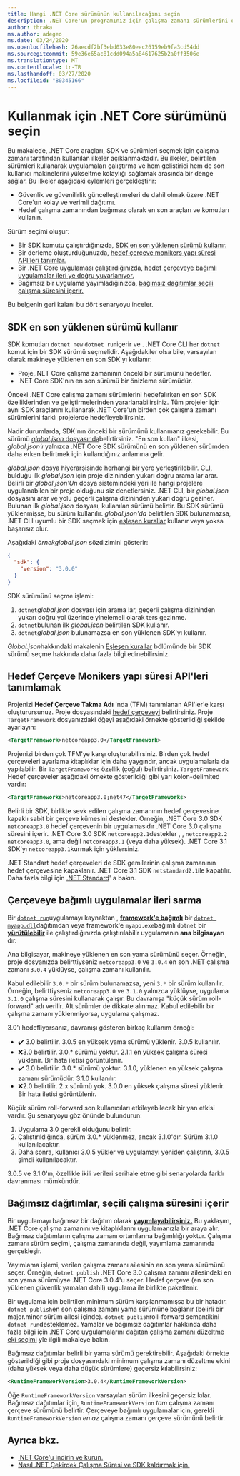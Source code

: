 ```yaml
---
title: Hangi .NET Core sürümünün kullanılacağını seçin
description: .NET Core'un programınız için çalışma zamanı sürümlerini otomatik olarak nasıl bulduğunu ve seçtiğini öğrenin. Ayrıca, bu makalede nasıl belirli bir sürümünü zorlamak için öğretir.
author: thraka
ms.author: adegeo
ms.date: 03/24/2020
ms.openlocfilehash: 26aecdf2bf3ebd033e80eec26159eb9fa3cd54dd
ms.sourcegitcommit: 59e36e65ac81cdd094a5a84617625b2a0ff3506e
ms.translationtype: MT
ms.contentlocale: tr-TR
ms.lasthandoff: 03/27/2020
ms.locfileid: "80345166"
---
```

# <a name="select-the-net-core-version-to-use"></a>Kullanmak için .NET Core sürümünü seçin

Bu makalede, .NET Core araçları, SDK ve sürümleri seçmek için çalışma zamanı tarafından kullanılan ilkeler açıklanmaktadır. Bu ilkeler, belirtilen sürümleri kullanarak uygulamaları çalıştırma ve hem geliştirici hem de son kullanıcı makinelerini yükseltme kolaylığı sağlamak arasında bir denge sağlar. Bu ilkeler aşağıdaki eylemleri gerçekleştirir:

- Güvenlik ve güvenilirlik güncelleştirmeleri de dahil olmak üzere .NET Core'un kolay ve verimli dağıtımı.
- Hedef çalışma zamanından bağımsız olarak en son araçları ve komutları kullanın.

Sürüm seçimi oluşur:

- Bir SDK komutu çalıştırdığınızda, [SDK en son yüklenen sürümü kullanır.](#the-sdk-uses-the-latest-installed-version)
- Bir derleme oluşturduğunuzda, [hedef çerçeve monikers yapı süresi API'leri tanımlar.](#target-framework-monikers-define-build-time-apis)
- Bir .NET Core uygulaması çalıştırdığınızda, [hedef çerçeveye bağımlı uygulamalar ileri ye doğru yuvarlanıyor.](#framework-dependent-apps-roll-forward)
- Bağımsız bir uygulama yayımladığınızda, [bağımsız dağıtımlar seçili çalışma süresini içerir.](#self-contained-deployments-include-the-selected-runtime)

Bu belgenin geri kalanı bu dört senaryoyu inceler.

## <a name="the-sdk-uses-the-latest-installed-version"></a>SDK en son yüklenen sürümü kullanır

SDK komutları `dotnet new` `dotnet run`içerir ve . .NET Core CLI her `dotnet` komut için bir SDK sürümü seçmelidir. Aşağıdakiler olsa bile, varsayılan olarak makineye yüklenen en son SDK'yı kullanır:

- Proje,.NET Core çalışma zamanının önceki bir sürümünü hedefler.
- .NET Core SDK'nın en son sürümü bir önizleme sürümüdür.

Önceki .NET Core çalışma zamanı sürümlerini hedefalırken en son SDK özelliklerinden ve geliştirmelerinden yararlanabilirsiniz. Tüm projeler için aynı SDK araçlarını kullanarak .NET Core'un birden çok çalışma zamanı sürümlerini farklı projelerde hedefleyebilirsiniz.

Nadir durumlarda, SDK'nın önceki bir sürümünü kullanmanız gerekebilir. Bu sürümü [ *global.json* dosyasında](../tools/global-json.md)belirtirsiniz. "En son kullan" ilkesi, *global.json'ı* yalnızca .NET Core SDK sürümünü en son yüklenen sürümden daha erken belirtmek için kullandığınız anlamına gelir.

*global.json* dosya hiyerarşisinde herhangi bir yere yerleştirilebilir. CLI, bulduğu ilk *global.json* için proje dizininden yukarı doğru arama lar arar. Belirli bir *global.json'Un* dosya sistemindeki yeri ile hangi projelere uygulanabilen bir proje olduğunu siz denetlersiniz. .NET CLI, bir *global.json* dosyasını arar ve yolu geçerli çalışma dizininden yukarı doğru geziner. Bulunan ilk *global.json* dosyası, kullanılan sürümü belirtir. Bu SDK sürümü yüklenmişse, bu sürüm kullanılır. *global.json'da* belirtilen SDK bulunamazsa, .NET CLI uyumlu bir SDK seçmek için [eşleşen kurallar](../tools/global-json.md#matching-rules) kullanır veya yoksa başarısız olur.

Aşağıdaki *örnekglobal.json* sözdizimini gösterir:

``` json
{
  "sdk": {
    "version": "3.0.0"
  }
}
```

SDK sürümünü seçme işlemi:

1. `dotnet`*global.json* dosyası için arama lar, geçerli çalışma dizininden yukarı doğru yol üzerinde yinelemeli olarak ters gezinme.
1. `dotnet`bulunan ilk *global.json* belirtilen SDK kullanır.
1. `dotnet`*global.json* bulunamazsa en son yüklenen SDK'yı kullanır.

*Global.json*hakkındaki makalenin [Eşleşen kurallar](../tools/global-json.md#matching-rules) bölümünde bir SDK sürümü seçme hakkında daha fazla bilgi edinebilirsiniz.

## <a name="target-framework-monikers-define-build-time-apis"></a>Hedef Çerçeve Monikers yapı süresi API'leri tanımlamak

Projenizi **Hedef Çerçeve Takma Adı** 'nda (TFM) tanımlanan API'ler'e karşı oluşturursunuz. Proje dosyasındaki [hedef çerçeveyi](../../standard/frameworks.md) belirtirsiniz. Proje `TargetFramework` dosyanızdaki öğeyi aşağıdaki örnekte gösterildiği şekilde ayarlayın:

``` xml
<TargetFramework>netcoreapp3.0</TargetFramework>
```

Projenizi birden çok TFM'ye karşı oluşturabilirsiniz. Birden çok hedef çerçeveleri ayarlama kitaplıklar için daha yaygındır, ancak uygulamalarla da yapılabilir. Bir `TargetFrameworks` özellik (çoğul) belirtirsiniz. `TargetFramework` Hedef çerçeveler aşağıdaki örnekte gösterildiği gibi yarı kolon-delimited vardır:

``` xml
<TargetFrameworks>netcoreapp3.0;net47</TargetFrameworks>
```

Belirli bir SDK, birlikte sevk edilen çalışma zamanının hedef çerçevesine kapaklı sabit bir çerçeve kümesini destekler. Örneğin, .NET Core 3.0 SDK `netcoreapp3.0` hedef çerçevenin bir uygulamasıdır .NET Core 3.0 çalışma süresini içerir. .NET Core 3.0 SDK `netcoreapp2.1`destekler , , `netcoreapp2.2` `netcoreapp3.0`, ama değil `netcoreapp3.1` (veya daha yüksek). .NET Core 3.1 SDK'yı `netcoreapp3.1`kurmak için yüklersiniz.

.NET Standart hedef çerçeveleri de SDK gemilerinin çalışma zamanının hedef çerçevesine kapaklanır. .NET Core 3.1 SDK `netstandard2.1`ile kapatılır. Daha fazla bilgi için [.NET Standard](../../standard/net-standard.md)' a bakın.

## <a name="framework-dependent-apps-roll-forward"></a>Çerçeveye bağımlı uygulamalar ileri sarma

Bir [`dotnet run`](../tools/dotnet-run.md)uygulamayı kaynaktan , [**framework'e bağımlı**](../deploying/index.md#publish-runtime-dependent) bir [`dotnet myapp.dll`](../tools/dotnet.md#description)dağıtımdan veya framework'e `myapp.exe`bağımlı `dotnet` bir [**yürütülebilir**](../deploying/index.md#publish-runtime-dependent) ile çalıştırdığınızda çalıştırılabilir uygulamanın **ana bilgisayarı** dır.

Ana bilgisayar, makineye yüklenen en son yama sürümünü seçer. Örneğin, proje dosyanızda belirttiyseniz `netcoreapp3.0` ve `3.0.4` en son .NET çalışma zamanı `3.0.4` yüklüyse, çalışma zamanı kullanılır.

Kabul edilebilir `3.0.*` bir sürüm bulunamazsa, yeni `3.*` bir sürüm kullanılır. Örneğin, belirttiyseniz `netcoreapp3.0` ve `3.1.0` yalnızca yüklüyse, uygulama `3.1.0` çalışma süresini kullanarak çalışır. Bu davranışa "küçük sürüm roll-forward" adı verilir. Alt sürümler de dikkate alınmaz. Kabul edilebilir bir çalışma zamanı yüklenmiyorsa, uygulama çalışmaz.

3.0'ı hedefliyorsanız, davranışı gösteren birkaç kullanım örneği:

- ✔️ 3.0 belirtilir. 3.0.5 en yüksek yama sürümü yüklenir. 3.0.5 kullanılır.
- ❌3.0 belirtilir. 3.0.* sürümü yoktur. 2.1.1 en yüksek çalışma süresi yüklenir. Bir hata iletisi görüntülenir.
- ✔️ 3.0 belirtilir. 3.0.* sürümü yoktur. 3.1.0, yüklenen en yüksek çalışma zamanı sürümüdür. 3.1.0 kullanılır.
- ❌2.0 belirtilir. 2.x sürümü yok. 3.0.0 en yüksek çalışma süresi yüklenir. Bir hata iletisi görüntülenir.

Küçük sürüm roll-forward son kullanıcıları etkileyebilecek bir yan etkisi vardır. Şu senaryoyu göz önünde bulundurun:

1. Uygulama 3.0 gerekli olduğunu belirtir.
2. Çalıştırıldığında, sürüm 3.0.* yüklenmez, ancak 3.1.0'dır. Sürüm 3.1.0 kullanılacaktır.
3. Daha sonra, kullanıcı 3.0.5 yükler ve uygulamayı yeniden çalıştırın, 3.0.5 şimdi kullanılacaktır.

3.0.5 ve 3.1.0'ın, özellikle ikili verileri serihale etme gibi senaryolarda farklı davranması mümkündür.

## <a name="self-contained-deployments-include-the-selected-runtime"></a>Bağımsız dağıtımlar, seçili çalışma süresini içerir

Bir uygulamayı bağımsız bir dağıtım olarak [**yayımlayabilirsiniz.**](../deploying/index.md#publish-self-contained) Bu yaklaşım, .NET Core çalışma zamanını ve kitaplıklarını uygulamanızla bir araya alır. Bağımsız dağıtımların çalışma zamanı ortamlarına bağımlılığı yoktur. Çalışma zamanı sürüm seçimi, çalışma zamanında değil, yayımlama zamanında gerçekleşir.

Yayımlama işlemi, verilen çalışma zamanı ailesinin en son yama sürümünü seçer. Örneğin, `dotnet publish` .NET Core 3.0 çalışma zamanı ailesindeki en son yama sürümüyse .NET Core 3.0.4'u seçer. Hedef çerçeve (en son yüklenen güvenlik yamaları dahil) uygulama ile birlikte paketlenir.

Bir uygulama için belirtilen minimum sürüm karşılanmamışsa bu bir hatadır. `dotnet publish`en son çalışma zamanı yama sürümüne bağlanır (belirli bir major.minor sürüm ailesi içinde). `dotnet publish`roll-forward semantikini `dotnet run`desteklemez. Yamalar ve bağımsız dağıtımlar hakkında daha fazla bilgi için .NET Core uygulamalarını dağıtan [çalışma zamanı düzeltme eki seçimi](../deploying/runtime-patch-selection.md) yle ilgili makaleye bakın.

Bağımsız dağıtımlar belirli bir yama sürümü gerektirebilir. Aşağıdaki örnekte gösterildiği gibi proje dosyasındaki minimum çalışma zamanı düzeltme ekini (daha yüksek veya daha düşük sürümlere) geçersiz kılabilirsiniz:

``` xml
<RuntimeFrameworkVersion>3.0.4</RuntimeFrameworkVersion>
```

Öğe `RuntimeFrameworkVersion` varsayılan sürüm ilkesini geçersiz kılar. Bağımsız dağıtımlar için, `RuntimeFrameworkVersion` *tam* çalışma zamanı çerçeve sürümünü belirtir. Çerçeveye bağımlı uygulamalar için, gerekli `RuntimeFrameworkVersion` *en az* çalışma zamanı çerçeve sürümünü belirtir.

## <a name="see-also"></a>Ayrıca bkz.

- [.NET Core'u indirin ve kurun.](../install/index.md)
- [Nasıl .NET Çekirdek Çalışma Süresi ve SDK kaldırmak için.](remove-runtime-sdk-versions.md)
